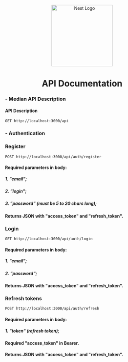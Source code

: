 <p align="center">
  <a href="http://nestjs.com/" target="blank"><img src="https://nestjs.com/img/logo-small.svg" width="200" alt="Nest Logo" /></a>
</p>

<h1 align="center">API Documentation</h1>
<h3>- Median API Description</h3>

#### API Description
```http 
GET http://localhost:3000/api
```

<h3>- Authentication</h3>

### Register
```http 
POST http://localhost:3000/api/auth/register
```
#### Required parameters in body:
##### 1. "email";
##### 2. "login";
##### 3. "password" (must be 5 to 20 chars long);

#### Returns JSON with "access_token" and "refresh_token".

### Login
```http 
GET http://localhost:3000/api/auth/login
```
#### Required parameters in body:
##### 1. "email";
##### 2. "password";

#### Returns JSON with "access_token" and "refresh_token".


### Refresh tokens
```http 
POST http://localhost:3000/api/auth/refresh
```
#### Required parameters in body:
##### 1. "token" (refresh token);

#### Required "access_token" in Bearer.

#### Returns JSON with "access_token" and "refresh_token".